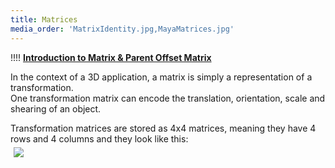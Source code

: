 ```yaml
---
title: Matrices
media_order: 'MatrixIdentity.jpg,MayaMatrices.jpg'
---
```


!!!! <i class="fa fa-play-circle"></i> [**Introduction to Matrix & Parent Offset Matrix**](https://www.youtube.com/watch?v=JOYMV-bQdlM)  

In the context of a 3D application, a matrix is simply a representation of a transformation.  
One transformation matrix can encode the translation, orientation, scale and shearing of an object.  

Transformation matrices are stored as 4x4 matrices, meaning they have 4 rows and 4 columns and they look like this:  
<img src="matrices/MatrixIdentity.jpg" style="align:left;margin:5px 5px">  